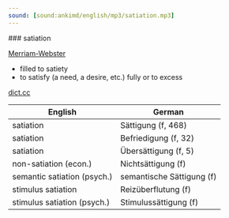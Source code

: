 ```yaml
---
sound: [sound:ankimd/english/mp3/satiation.mp3]
---
```


\### satiation

[Merriam-Webster](https://www.merriam-webster.com/dictionary/satiation)

- filled to satiety
- to satisfy (a need, a desire, etc.) fully or to excess

[dict.cc](https://www.dict.cc/satiation)

| English        | German       |
| -------------- | ------------ |
| satiation | Sättigung (f, 468) |
| satiation | Befriedigung (f, 32) |
| satiation | Übersättigung (f, 5) |
| non-satiation (econ.) | Nichtsättigung (f) |
| semantic satiation (psych.) | semantische Sättigung (f) |
| stimulus satiation | Reizüberflutung (f) |
| stimulus satiation (psych.) | Stimulussättigung (f) |
